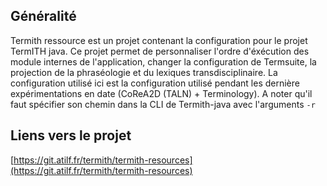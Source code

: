 ## Généralité
Termith ressource est un projet contenant la configuration pour le projet TermITH java. Ce projet permet de personnaliser l'ordre d'éxécution des module internes de l'application,
changer la configuration de Termsuite, la projection de la phraséologie et du lexiques transdisciplinaire. La configuration utilisé ici est la configuration utilisé pendant les dernière expérimentations
en date (CoReA2D (TALN) + Terminology). A noter qu'il faut spécifier son chemin dans la CLI de Termith-java avec l'arguments `-r`  

## Liens vers le projet
[https://git.atilf.fr/termith/termith-resources](https://git.atilf.fr/termith/termith-resources)